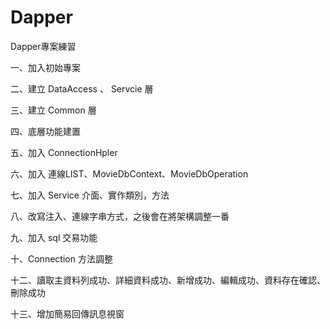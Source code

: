 # Dapper
Dapper專案練習

一、加入初始專案

二、建立  DataAccess 、 Servcie 層

三、建立  Common 層

四、底層功能建置

五、加入 ConnectionHpler

六、加入 連線LIST、MovieDbContext、MovieDbOperation

七、加入 Service 介面、實作類別，方法

八、改寫注入、連線字串方式，之後會在將架構調整一番

九、加入 sql 交易功能

十、Connection 方法調整

十二、讀取主資料列成功、詳細資料成功、新增成功、編輯成功、資料存在確認、刪除成功

十三、增加簡易回傳訊息視窗

